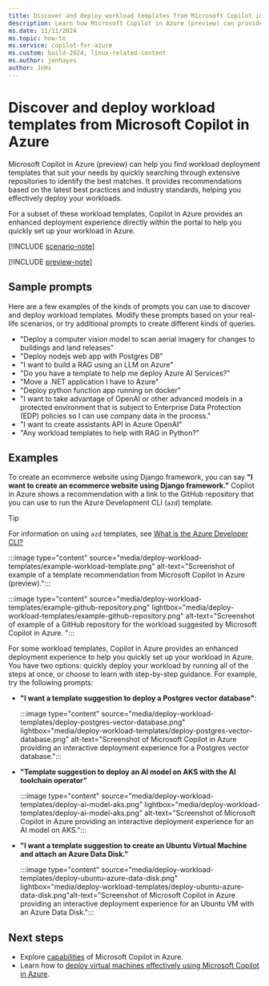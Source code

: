 ```yaml
---
title: Discover and deploy workload templates from Microsoft Copilot in Azure
description: Learn how Microsoft Copilot in Azure (preview) can provide workload templates for your scenario.
ms.date: 11/11/2024
ms.topic: how-to
ms.service: copilot-for-azure
ms.custom: build-2024, linux-related-content
ms.author: jenhayes
author: JnHs
---
```


# Discover and deploy workload templates from Microsoft Copilot in Azure

Microsoft Copilot in Azure (preview) can help you find workload deployment templates that suit your needs by quickly searching through extensive repositories to identify the best matches. It provides recommendations based on the latest best practices and industry standards, helping you effectively deploy your workloads.

For a subset of these workload templates, Copilot in Azure provides an enhanced deployment experience directly within the portal to help you quickly set up your workload in Azure.

[!INCLUDE [scenario-note](includes/scenario-note.md)]

[!INCLUDE [preview-note](includes/preview-note.md)]

## Sample prompts

Here are a few examples of the kinds of prompts you can use to discover and deploy workload templates. Modify these prompts based on your real-life scenarios, or try additional prompts to create different kinds of queries.

- "Deploy a computer vision model to scan aerial imagery for changes to buildings and land releases"
- "Deploy nodejs web app with Postgres DB"
- "I want to build a RAG using an LLM on Azure"
- "Do you have a template to help me deploy Azure AI Services?"
- "Move a .NET application I have to Azure"
- "Deploy python function app running on docker"
- "I want to take advantage of OpenAI or other advanced models in a protected environment that is subject to Enterprise Data Protection (EDP) policies so I can use company data in the process."
- "I want to create assistants API in Azure OpenAI"
- "Any workload templates to help with RAG in Python?"

## Examples

To create an ecommerce website using Django framework, you can say **"I want to create an ecommerce website using Django framework."** Copilot in Azure shows a recommendation with a link to the GitHub repository that you can use to run the Azure Development CLI (`azd`) template.

> [!TIP]
> For information on using `azd` templates, see [What is the Azure Developer CLI?](/azure/developer/azure-developer-cli/overview?tabs=windows)

:::image type="content" source="media/deploy-workload-templates/example-workload-template.png" alt-text="Screenshot of example of a template recommendation from Microsoft Copilot in Azure (preview).":::

:::image type="content" source="media/deploy-workload-templates/example-github-repository.png" lightbox="media/deploy-workload-templates/example-github-repository.png" alt-text="Screenshot of example of a GitHub repository for the workload suggested by Microsoft Copilot in Azure. ":::

For some workload templates, Copilot in Azure provides an enhanced deployment experience to help you quickly set up your workload in Azure. You have two options: quickly deploy your workload by running all of the steps at once, or choose to learn with step-by-step guidance. For example, try the following prompts:

- **"I want a template suggestion to deploy a Postgres vector database"**:

  :::image type="content" source="media/deploy-workload-templates/deploy-postgres-vector-database.png" lightbox="media/deploy-workload-templates/deploy-postgres-vector-database.png"  alt-text="Screenshot of Microsoft Copilot in Azure providing an interactive deployment experience for a Postgres vector database.":::

- **"Template suggestion to deploy an AI model on AKS with the AI toolchain operator"**

  :::image type="content" source="media/deploy-workload-templates/deploy-ai-model-aks.png" lightbox="media/deploy-workload-templates/deploy-ai-model-aks.png" alt-text="Screenshot of Microsoft Copilot in Azure providing an interactive deployment experience for an AI model on AKS.":::

- **"I want a template suggestion to create an Ubuntu Virtual Machine and attach an Azure Data Disk."**

  :::image type="content" source="media/deploy-workload-templates/deploy-ubuntu-azure-data-disk.png" lightbox="media/deploy-workload-templates/deploy-ubuntu-azure-data-disk.png"alt-text="Screenshot of Microsoft Copilot in Azure providing an interactive deployment experience for an Ubuntu VM with an Azure Data Disk.":::

## Next steps

- Explore [capabilities](capabilities.md) of Microsoft Copilot in Azure.
- Learn how to [deploy virtual machines effectively using Microsoft Copilot in Azure](deploy-vms-effectively.md).
